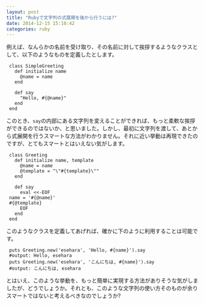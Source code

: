 ```yaml
---
layout: post
title: "Rubyで文字列の式展開を後から行うには?"
date: 2014-12-15 15:10:42
categories: ruby
---
```

<p>例えば、なんらかの名前を受け取り、その名前に対して挨拶するようなクラスとして、以下のようなものを定義したとします。</p>

<pre><code> class SimpleGreeting
   def initialize name
     @name = name
   end

   def say
     "Hello, #{@name}"
   end
 end
</code></pre>

<p>このとき、<code>say</code>の内部にある文字列を変えることができれば、もっと柔軟な挨拶ができるのではないか、と思いました。しかし、最初に文字列を渡して、あとから式展開を行うスマートな方法がわかりません。それに近い挙動は再現できたのですが、とてもスマートとはいえない気がします。</p>

<pre><code> class Greeting
   def initialize name, template
     @name = name
     @template = "\"#{template}\""
   end

   def say
     eval &lt;&lt;-EOF
 name = '#{@name}'
 #{@template}
     EOF
   end
 end
</code></pre>

<p>このようなクラスを定義してあげれば、確かに下のように利用することは可能です。</p>

<pre><code> puts Greeting.new('esehara', 'Hello, #{name}').say
 #output: Hello, esehara
 puts Greeting.new('esehara', 'こんにちは, #{name}').say
 #output: こんにちは, esehara
</code></pre>

<p>とはいえ、このような挙動を、もっと簡単に実現する方法がありそうな気がしましたが、どうでしょうか。それとも、このような文字列の使い方そのものが余りスマートではないと考えるべきなのでしょうか?</p>

